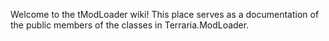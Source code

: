 Welcome to the tModLoader wiki!
This place serves as a documentation of the public members of the classes in Terraria.ModLoader.